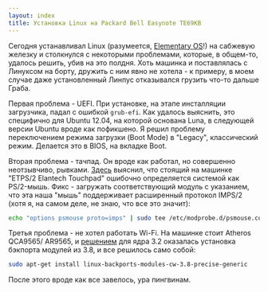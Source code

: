 ```yaml
---
layout: index
title: Установка Linux на Packard Bell Easynote TE69KB
---
```


Сегодня  устанавливал Linux  (разумеется,  [Elementary  OS][eOS]!) на  сабжевую
железку  и столкнулся  с некоторыми  проблемами, которые,  в общем-то,  удалось
решить, убив  на это полдня. Хоть  машинка и поставлялась с  Линуксом на борту,
дружить с  ним явно  не хотела -  к примеру, в  моем случае  даже установленный
Линпус отказывался грузить что-то дальше Граба.

Первая проблема - UEFI. При установке, на этапе инсталляции загрузчика, падал с
ошибкой `grub-efi`. Как  удалось выяснить, это специфично для  Ubuntu 12.04, на
которой основана Luna,  в следующей версии Ubuntu вроде как  пофикшено. Я решил
проблему  переключением режима  загрузки (Boot  Mode) в  "Legacy", классический
режим. Делается это в BIOS, на вкладке Boot.

Вторая  проблема -  тачпад. Он  вроде как  работал, но  совершенно неотзывчиво,
рывками.  [Здесь][touchpad  fix]  выяснил,   что  стоящий  на  машинке  "ETPS/2
Elantech  Touchpad"  ошибочно  определяется  системой  как  PS/2-мышь.  Фикс  -
загружать соответствующий модуль с указанием,  что эта наша "мышь" поддерживает
расширенный  протокол IMPS/2  (хотя я,  на  самом деле,  не знаю,  что все  это
значит):

```bash
echo "options psmouse proto=imps" | sudo tee /etc/modprobe.d/psmouse.conf
```

Третья проблема  - не хотел работать  Wi-Fi. На машинке стоит  Atheros QCA9565/
AR9565, и  [решением][wireless fix] для  ядра 3.2 оказалась  установка бэкпорта
модулей из 3.8, и все решилось само собой:

```bash
sudo apt-get install linux-backports-modules-cw-3.8-precise-generic
```

После этого вроде как все завелось, ура пингвинам.



[eOS]: http://elementaryos.org/
[touchpad fix]: http://ubuntuforums.org/showthread.php?t=2184317
[wireless fix]: http://ubuntuforums.org/showthread.php?t=2188620
